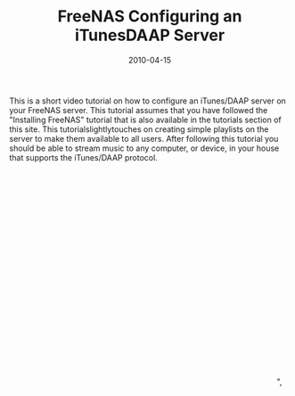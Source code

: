 ﻿---
layout: post
title: FreeNAS Configuring an iTunesDAAP Server
date: 2010-04-15
categories: None
---

This is a short video tutorial on how to configure an iTunes/DAAP server on your FreeNAS server. This tutorial assumes that you have followed the "Installing FreeNAS" tutorial that is also available in the tutorials section of this site. This tutorialslightlytouches on creating simple playlists on the server to make them available to all users. After following this tutorial you should be able to stream music to any computer, or device, in your house that supports the iTunes/DAAP protocol.  

<object classid="clsid:d27cdb6e-ae6d-11cf-96b8-444553540000" width="480" height="385" codebase="http://download.macromedia.com/pub/shockwave/cabs/flash/swflash.cab#version=6,0,40,0"><param name="allowFullScreen" value="true"><param name="allowscriptaccess" value="always"><param name="src" value="http://www.youtube.com/v/PPnjpuXHjbw&hl=en_US&fs=1&"><param name="allowfullscreen" value="true"><embed type="application/x-shockwave-flash" width="480" height="385" src="http://www.youtube.com/v/PPnjpuXHjbw&hl=en_US&fs=1&" allowfullscreen="true" allowscriptaccess="always"></embed></object>",
